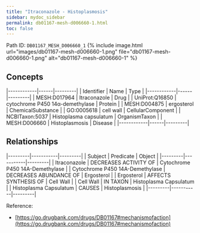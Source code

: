```yaml
---
title: "Itraconazole - Histoplasmosis"
sidebar: mydoc_sidebar
permalink: db01167-mesh-d006660-1.html
toc: false 
---
```



Path ID: `DB01167_MESH_D006660_1`
{% include image.html url="images/db01167-mesh-d006660-1.png" file="db01167-mesh-d006660-1.png" alt="db01167-mesh-d006660-1" %}

## Concepts

|------------|------|---------|
| Identifier | Name | Type    |
|------------|------|---------|
| MESH:D017964 | Itraconazole | Drug |
| UniProt:Q16850 | cytochrome P450 14α-demethylase | Protein |
| MESH:D004875 | ergosterol | ChemicalSubstance |
| GO:0005618 | cell wall | CellularComponent |
| NCBITaxon:5037 | Histoplasma capsulatum | OrganismTaxon |
| MESH:D006660 | Histoplasmosis | Disease |
|------------|------|---------|

## Relationships

|---------|-----------|---------|
| Subject | Predicate | Object  |
|---------|-----------|---------|
| Itraconazole | DECREASES ACTIVITY OF | Cytochrome P450 14Α-Demethylase |
| Cytochrome P450 14Α-Demethylase | DECREASES ABUNDANCE OF | Ergosterol |
| Ergosterol | AFFECTS SYNTHESIS OF | Cell Wall |
| Cell Wall | IN TAXON | Histoplasma Capsulatum |
| Histoplasma Capsulatum | CAUSES | Histoplasmosis |
|---------|-----------|---------|

Reference: 
  - [https://go.drugbank.com/drugs/DB01167#mechanismofaction](https://go.drugbank.com/drugs/DB01167#mechanismofaction)
